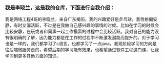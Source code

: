 ### 我是李晓兰，这是我的仓库，下面进行自我介绍：
  我是网络工程4班的李晓兰，来自广东揭阳。我的兴趣爱好是乒乓球。我性格偏安静，有时又偏活跃，不过是在我做自己感兴趣的事情的时候。比如在学习的时候会比较安静，在玩或者和同事一起工作摸索的过程中会比较活跃。我对自己的能力没有很明确的了解，因为能力都是在工作的过程中不断激发潜能而提升的。对于学习也是一样的，我们都学习了c语言，也都学习了一点java，我现阶段学习的方向是往后端微服务走的，希望后期的学习能有效果，也希望通过软件工程这门课，让我学习到更多其他方面的知识。


